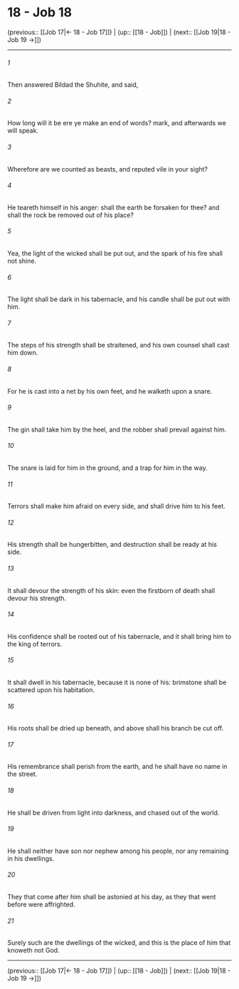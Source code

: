 # 18 - Job 18

(previous:: [[Job 17|← 18 - Job 17]]) | (up:: [[18 - Job]]) | (next:: [[Job 19|18 - Job 19 →]])

***


###### 1 
Then answered Bildad the Shuhite, and said, 

###### 2 
How long will it be ere ye make an end of words? mark, and afterwards we will speak. 

###### 3 
Wherefore are we counted as beasts, and reputed vile in your sight? 

###### 4 
He teareth himself in his anger: shall the earth be forsaken for thee? and shall the rock be removed out of his place? 

###### 5 
Yea, the light of the wicked shall be put out, and the spark of his fire shall not shine. 

###### 6 
The light shall be dark in his tabernacle, and his candle shall be put out with him. 

###### 7 
The steps of his strength shall be straitened, and his own counsel shall cast him down. 

###### 8 
For he is cast into a net by his own feet, and he walketh upon a snare. 

###### 9 
The gin shall take him by the heel, and the robber shall prevail against him. 

###### 10 
The snare is laid for him in the ground, and a trap for him in the way. 

###### 11 
Terrors shall make him afraid on every side, and shall drive him to his feet. 

###### 12 
His strength shall be hungerbitten, and destruction shall be ready at his side. 

###### 13 
It shall devour the strength of his skin: even the firstborn of death shall devour his strength. 

###### 14 
His confidence shall be rooted out of his tabernacle, and it shall bring him to the king of terrors. 

###### 15 
It shall dwell in his tabernacle, because it is none of his: brimstone shall be scattered upon his habitation. 

###### 16 
His roots shall be dried up beneath, and above shall his branch be cut off. 

###### 17 
His remembrance shall perish from the earth, and he shall have no name in the street. 

###### 18 
He shall be driven from light into darkness, and chased out of the world. 

###### 19 
He shall neither have son nor nephew among his people, nor any remaining in his dwellings. 

###### 20 
They that come after him shall be astonied at his day, as they that went before were affrighted. 

###### 21 
Surely such are the dwellings of the wicked, and this is the place of him that knoweth not God.

***

(previous:: [[Job 17|← 18 - Job 17]]) | (up:: [[18 - Job]]) | (next:: [[Job 19|18 - Job 19 →]])
